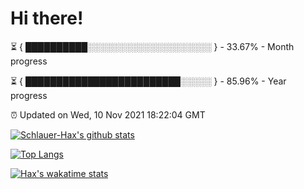 # Hi there!

⏳ { ██████████░░░░░░░░░░░░░░░░░░░░ } - 33.67% - Month progress

⏳ { █████████████████████████░░░░░ } - 85.96% - Year progress

⏰ Updated on Wed, 10 Nov 2021 18:22:04 GMT


[![Schlauer-Hax's github stats](https://github-readme-stats.vercel.app/api?username=Schlauer-Hax&show_icons=true&theme=dark&count_private=true)](https://github.com/Schlauer-Hax)


[![Top Langs](https://github-readme-stats.vercel.app/api/top-langs/?username=Schlauer-Hax&layout=compact&theme=dark)](https://github.com/Schlauer-Hax?tab=repositories)


[![Hax's wakatime stats](https://github-readme-stats.vercel.app/api/wakatime?username=Hax&theme=dark)](https://wakatime.com/@Hax)

